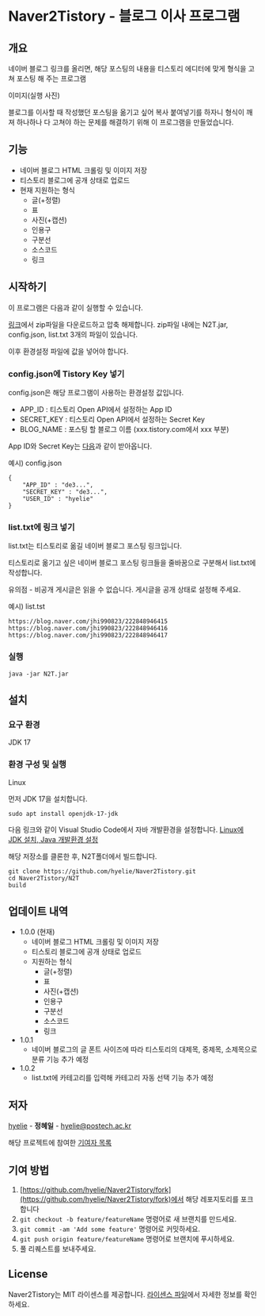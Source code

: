 # Naver2Tistory - 블로그 이사 프로그램
## 개요
네이버 블로그 링크를 올리면, 해당 포스팅의 내용을 티스토리 에디터에 맞게 형식을 고쳐 포스팅 해 주는 프로그램

이미지(실행 사진)

블로그를 이사할 때 작성했던 포스팅을 옮기고 싶어 복사 붙여넣기를 하자니 형식이 깨져 하나하나 다 고쳐야 하는 문제를 해결하기 위해 이 프로그램을 만들었습니다.

## 기능
- 네이버 블로그 HTML 크롤링 및 이미지 저장
- 티스토리 블로그에 공개 상태로 업로드
- 현재 지원하는 형식
    - 글(+정렬)
    - 표
    - 사진(+캡션)
    - 인용구
    - 구분선
    - 소스코드
    - 링크

## 시작하기
이 프로그램은 다음과 같이 실행할 수 있습니다.

[링크]()에서 zip파일을 다운로드하고 압축 해제합니다. zip파일 내에는 N2T.jar, config.json, list.txt 3개의 파일이 있습니다.

이후 환경설정 파일에 값을 넣어야 합니다.

### config.json에 Tistory Key 넣기
config.json은 해당 프로그램이 사용하는 환경설정 값입니다.
- APP_ID : 티스토리 Open API에서 설정하는 App ID
- SECRET_KEY : 티스토리 Open API에서 설정하는 Secret Key
- BLOG_NAME : 포스팅 할 블로그 이름 (xxx.tistory.com에서 xxx 부분)

App ID와 Secret Key는 [다음](https://hyelie.tistory.com/entry/Tistory-Open-API-%EC%95%B1-%EB%93%B1%EB%A1%9D)과 같이 받아옵니다.

예시) config.json
```
{
    "APP_ID" : "de3...",
    "SECRET_KEY" : "de3...",
    "USER_ID" : "hyelie"
}
```

### list.txt에 링크 넣기
list.txt는 티스토리로 옮길 네이버 블로그 포스팅 링크입니다.

티스토리로 옮기고 싶은 네이버 블로그 포스팅 링크들을 줄바꿈으로 구분해서 list.txt에 작성합니다.

유의점 - 비공개 게시글은 읽을 수 없습니다. 게시글을 공개 상태로 설정해 주세요.

예시) list.tst
```
https://blog.naver.com/jhi990823/222848946415
https://blog.naver.com/jhi990823/222848946416
https://blog.naver.com/jhi990823/222848946417
```

### 실행
```
java -jar N2T.jar
```

## 설치
### 요구 환경
JDK 17

### 환경 구성 및 실행

Linux

먼저 JDK 17을 설치합니다.
```
sudo apt install openjdk-17-jdk
```

다음 링크와 같이 Visual Studio Code에서 자바 개발환경을 설정합니다. [Linux에 JDK 설치, Java 개발환경 설정](https://hyelie.tistory.com/entry/GCP%EC%97%90-Java-%EA%B0%9C%EB%B0%9C%ED%99%98%EA%B2%BD-%EC%84%B8%ED%8C%85?category=947331)

해당 저장소를 클론한 후, N2T폴더에서 빌드합니다.
```
git clone https://github.com/hyelie/Naver2Tistory.git
cd Naver2Tistory/N2T
build
```

## 업데이트 내역

* 1.0.0 (현재)
    - 네이버 블로그 HTML 크롤링 및 이미지 저장
    - 티스토리 블로그에 공개 상태로 업로드
    - 지원하는 형식
        - 글(+정렬)
        - 표
        - 사진(+캡션)
        - 인용구
        - 구분선
        - 소스코드
        - 링크
* 1.0.1
    * 네이버 블로그의 글 폰트 사이즈에 따라 티스토리의 대제목, 중제목, 소제목으로 분류 기능 추가 예정
* 1.0.2
    * list.txt에 카테고리를 입력해 카테고리 자동 선택 기능 추가 예정

## 저자
[hyelie](https://github.com/hyelie) - **정혜일** - <hyelie@postech.ac.kr>

해당 프로젝트에 참여한 [기여자 목록](./CONTRIBUTORS)

## 기여 방법

1. [https://github.com/hyelie/Naver2Tistory/fork](https://github.com/hyelie/Naver2Tistory/fork)에서 해당 레포지토리를 포크합니다
2. `git checkout -b feature/featureName` 명령어로 새 브랜치를 만드세요.
3. `git commit -am 'Add some feature'` 명령어로 커밋하세요.
4. `git push origin feature/featureName` 명령어로 브랜치에 푸시하세요. 
5. 풀 리퀘스트를 보내주세요.

## License

Naver2Tistory는 MIT 라이센스를 제공합니다. [라이센스 파일](./LICENSE)에서 자세한 정보를 확인하세요.